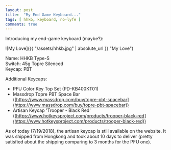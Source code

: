 ```yaml
---
layout: post
title:  "My End Game Keyboard..."
tags: [ hhkb, keyboard, no-lyfe ]
comments: true
---
```


Introducing my end-game keyboard (maybe?):

![My Love]({{ "/assets/hhkb.jpg" | absolute_url }} "My Love")

Name: HHKB Type-S  
Switch: 45g Topre Silenced  
Keycap: PBT

Additional Keycaps:

- PFU Color Key Top Set (PD-KB400KT01)
- Massdrop Topre PBT Space Bar ([https://www.massdrop.com/buy/topre-pbt-spacebar](https://www.massdrop.com/buy/topre-pbt-spacebar))
- Artisan Keycap 'Trooper - Black Red' ([https://www.hotkeysproject.com/products/trooper-black-red](https://www.hotkeysproject.com/products/trooper-black-red))

As of today (7/19/2018), the artisan keycap is still available on the website. It was shipped from Hongkong and took about 10 days to deliver (pretty satisfied about the shipping comparing to 3 months for the PFU one).
